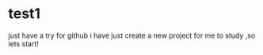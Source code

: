 # test1
just have a try for github
i have just create a new project for me to study ,so lets start!
